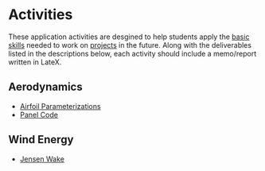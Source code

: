 # Activities

These application activities are desgined to help students apply the [basic skills](../0-resources/README.md) needed to work on [projects](../2-projects/README.md) in the future.  Along with the deliverables listed in the descriptions below, each activity should include a memo/report written in LateX.

## Aerodynamics

- [Airfoil Parameterizations](airfoil-parameterizations.md)
- [Panel Code](panel-code.md)

## Wind Energy

- [Jensen Wake](jensen-wake.md)

